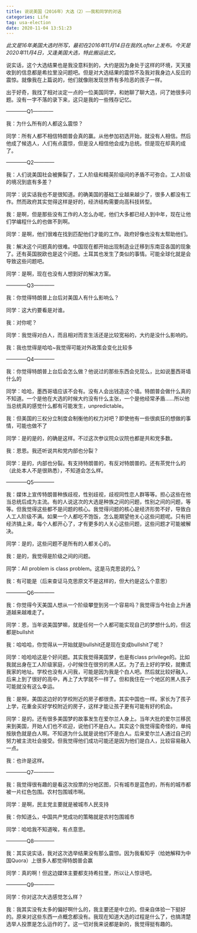 ```yaml
---
title: 说说美国（2016年）大选（2）——我和同学的对话
categories: Life
tag: usa-election
date: 2020-11-04 13:51:23
---
```


*此文是16年美国大选时所写，最初在2016年11月14日在我的Lofter上发布。今天是2020年11月4日，又逢美国大选，特此搬运此文。*

说实话，这个大选结果也是我没意料到的，大约是因为身处于这样的环境，天天接收到的信息都是希拉里没问题吧。但是对大选结果的震惊不及我对我身边人反应的震惊。就像我在上篇说的，他们就像刚发现世界有多险恶的孩子一样。

出于好奇，我找了相对淡定一点的一位美国同学，和她聊了聊大选，问了她很多问题。没有一字不落的录下来，这只是我的一些残存记忆。

————Q1————

我：为什么所有的人都这么震惊？

同学：所有人都不相信特朗普会真的赢。从他参加初选开始，就没有人相信。然后他成了候选人，人们有点震惊，但是没人相信他会成为总统。但是现在却真的成了。

————Q2————

我：人们说美国社会被撕裂了，工人阶级和精英阶级间的矛盾不可弥合。工人阶级的境况到底有多差？

同学：说实话我也不是很知道。的确美国的基础工业越来越少了，很多人都没有工作。然而政府其实觉得这样是好的，经济结构需要向高科技转型。

我：是啊，但是那些没有工作的人怎么办呢，他们大多都已经人到中年，现在让他们学编程什么的也做不到啊。

同学：是啊，他们很难在找到匹配他们才能的工作。政府好像也没有太帮助他们。

我：解决这个问题真的很难。中国现在都开始出现制造业迁移到东南亚各国的现象了。还有英国脱欧也是这个问题。土耳其也发生了类似的事情。可能全球化就是会导致这些问题吧。

同学：是啊，现在也没有人想到好的解决方案。

————Q3————

我：你觉得特朗普上台后对美国人有什么影响么？

同学：这大约要看是对谁。

我：对你呢？

同学：我觉得对白人，而且相对而言生活还是比较宽裕的，大约是没什么影响的。

我：我也觉得是哈哈~我觉得可能对外政策会变化比较多

————Q4————

我：你觉得特朗普上台后会怎么做？他说过的那些东西会兑现么，比如说墨西哥墙什么的

同学：哈哈，墨西哥墙应该不会有。没有人会出钱造这个墙。特朗普会做什么真的不知道。一个是他在大选的时候大约没有什么主张，一个是他经常矛盾……所以他当总统真的感觉什么都有可能发生，unpredictable。

我：但美国的三权分立制度会制衡他的权力对吧？即使他有一些很疯狂的想做的事情，可能也做不了

同学：是的是的，的确是这样。不过这次参议院众议院也都是共和党多数。

我：恩恩。我还听说共和党内部也分裂？

同学：是的，内部也分裂。有支持特朗普的，有反对特朗普的。还有茶党什么的（此处本人不是很熟悉），不知道会怎么样。

————Q5————

我：媒体上宣传特朗普种族歧视，性别歧视，歧视同性恋人群等等。担心这些在他当总统后成为主流。有的人说这次的大选是种族之间的问题，性别之间的问题，等等。但我觉得这些都不是问题的核心。我觉得问题的核心是经济形势不好，导致白人工人阶级不满。如果一个人都吃不饱饭，怎么能期望他关心这些问题呢。只有把经济搞上来，每个人都开心了，才有更多的人关心这些问题，这些问题才可能被解决。

同学：是的，这些问题不是所有的人都关心的。

我：是的，我觉得是阶级之间的问题。

同学：All problem is class problem。这是马克思说的么？

我：有可能是（后来查证马克思原文不是这样的，但大约是这么个意思）

————Q6————

我：你觉得今天美国人想从一个阶级攀登到另一个容易吗？我觉得当今社会上升通道越来越难走了。

同学：恩，当年说美国梦嘛，就是任何一个人都可能实现自己的梦想什么的，但这都是bullshit

我：哈哈哈，你觉得从一开始就是bullshit还是现在变成bullshit了呢？

同学：哈哈哈这是个好问题。其实我觉得美国梦，也是有class privilege的。比如我就出身在工人阶级家庭，小时候住在很穷的黑人区。为了去上好的学校，就撒谎我家的地址。学校也没有人问我，可能是因为我是个白人吧。然后就比较好融入，后来上到了很好的高中，再上了大学就不一样了。但和我住在一个地区的黑人孩子可能就没有这么幸运。

我：是啊，美国这边好的学校附近的房子都很贵。其实中国也一样。家长为了孩子上学，花重金买好学校附近的房子，这样才能让孩子更有可能有好的机会。

同学：是的。还有很多美国梦的故事发生在爱尔兰人身上。当年大批的爱尔兰移民来到美国，开始人们也不欢迎，说他们不是白人。其实这个我觉得蛮奇怪的，单纯按肤色就是白人啊。不知道为什么就是说他们不是白人。后来爱尔兰人通过自己的努力被主流社会接受。但我觉得他们成功可能还是因为他们是白人，比较容易融入一点。

我：也许是这样。

————Q7————

我：我觉得很有趣的是看这次投票的分地区图，只有城市是蓝色的，所有的城市都被一片红色包围。农村包围城市啊。

同学：是啊，民主党主要就是被城市人民支持

我：你知道么，中国共产党成功的策略就是农村包围城市

同学：哈哈我不知道唉，有点意思。

————Q8————

我：其实说实话，我对这次选举结果没有那么震惊。因为我看知乎（给她解释为中国Quora）上很多人都觉得特朗普会赢

同学：真的啊！但这边媒体主要都支持希拉里，所以让人惊讶吧。

————Q9————

同学：你对这次大选感觉怎么样？

我：我其实没有太多的偏好啊什么的，我主要还是中立的。但亲自体验一下挺好的。原来对这些东西一点概念都没有。我现在知道大选的过程是什么了，也搞清楚选举人投票是怎么运作的了。这一切对我来说都是新的，我觉得挺有趣的。